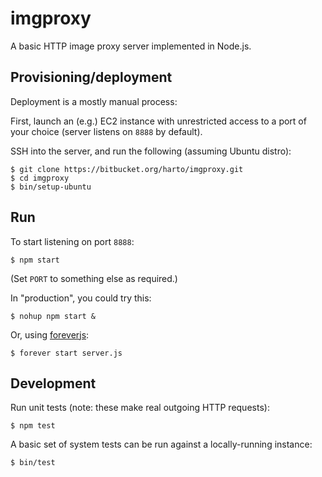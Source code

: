 imgproxy
========

A basic HTTP image proxy server implemented in Node.js.


Provisioning/deployment
-----------------------

Deployment is a mostly manual process:

First, launch an (e.g.) EC2 instance with unrestricted access to a port of your
choice (server listens on `8888` by default).

SSH into the server, and run the following (assuming Ubuntu distro):
```
$ git clone https://bitbucket.org/harto/imgproxy.git
$ cd imgproxy
$ bin/setup-ubuntu
```


Run
---

To start listening on port `8888`:
```
$ npm start
```

(Set `PORT` to something else as required.)

In "production", you could try this:
```
$ nohup npm start &
```
Or, using [foreverjs](https://github.com/foreverjs/forever):
```
$ forever start server.js
```


Development
-----------

Run unit tests (note: these make real outgoing HTTP requests):
```
$ npm test
```

A basic set of system tests can be run against a locally-running instance:
```
$ bin/test
```

